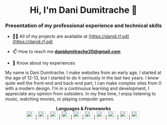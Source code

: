 <h1 align="center">Hi, I'm Dani Dumitrache 👋</h1>
<h3 align="center">Presentation of my professional experience and technical skills</h3>

- 👨‍💻 All of my projects are available at [https://danid.rf.gd](https://danid.rf.gd)

- 📫 How to reach me **danidumitrache20@gmail.com**

- 📄 Know about my experiences
 
My name is Dani Dumitrache. I make websites from an early age, I started at the age of 12-13, but I started to do it seriously in the last two years. I know quite well the front-end and back-end part, I can make complex sites from 0 with a modern design. I'm in a continuous learning and development, I appreciate any opinion from outsiders. In my free time, I enjoy listening to music, watching movies, or playing computer games.

<p align="center">
	<b>Languages & Frameworks</b>
	<br>
	<code><img height="25" src="https://github.com/DaniDumitrache/test/assets/76882185/105efe2a-bc2a-41ee-a0f0-ae496f9bddda"></code>&nbsp;|
	<code><img height="25" src="https://github.com/DaniDumitrache/test/assets/76882185/632eb699-b92d-4e25-a0eb-3315cb882fe6"></code>&nbsp;|
	<code><img height="25" src="https://github.com/DaniDumitrache/test/assets/76882185/8adcd766-6373-4999-97fd-a0e93aa5f948"></code>&nbsp;|
	<code><img height="25" src="https://github.com/DaniDumitrache/test/assets/76882185/34616866-d657-4f69-ab7c-9e0a7c953b0f"></code>&nbsp;|
	<code><img height="25" src="https://github.com/DaniDumitrache/test/assets/76882185/445bb91a-4595-49e1-8901-341717f40508"></code>&nbsp;|
	<code><img height="25" src="https://github.com/DaniDumitrache/test/assets/76882185/5b7a592c-f9b0-47c9-9239-863503e19d65"></code>&nbsp;|
	<code><img height="25" src="https://github.com/DaniDumitrache/test/assets/76882185/8a8857b3-350c-4a41-b1d6-59a3303fc637"></code>&nbsp;|
	<code><img height="25" src="https://github.com/DaniDumitrache/test/assets/76882185/c571d746-9ce8-4a2c-a0ed-f7a65add22e9"></code>&nbsp;|
	<code><img height="25" src="https://github.com/DaniDumitrache/test/assets/76882185/e145e14f-47d9-4d79-b4f0-de7abeaf83a0"></code>&nbsp;|
	<code><img height="25" src="https://github.com/DaniDumitrache/test/assets/76882185/3080882c-35f2-452a-bb2f-0440e193b4f7"></code>&nbsp;
	<br>
</p>
